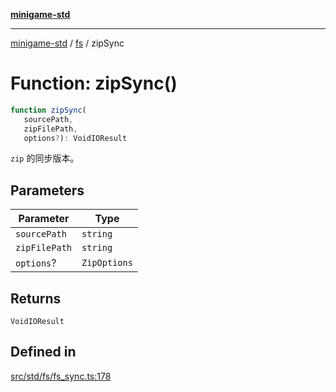 [**minigame-std**](../../../README.md)

***

[minigame-std](../../../README.md) / [fs](../README.md) / zipSync

# Function: zipSync()

```ts
function zipSync(
   sourcePath, 
   zipFilePath, 
   options?): VoidIOResult
```

`zip` 的同步版本。

## Parameters

| Parameter | Type |
| ------ | ------ |
| `sourcePath` | `string` |
| `zipFilePath` | `string` |
| `options`? | `ZipOptions` |

## Returns

`VoidIOResult`

## Defined in

[src/std/fs/fs\_sync.ts:178](https://github.com/JiangJie/minigame-std/blob/8633d80114dee6c79033ec094d8233bd8263bedc/src/std/fs/fs_sync.ts#L178)
